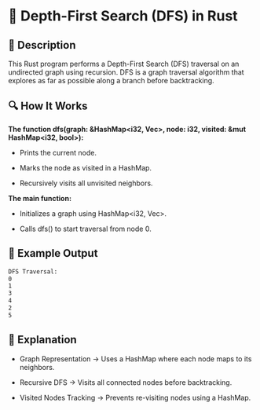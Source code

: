 # 📌 Depth-First Search (DFS) in Rust

## 🚀 Description

This Rust program performs a Depth-First Search (DFS) traversal on an undirected graph using recursion. DFS is a graph traversal algorithm that explores as far as possible along a branch before backtracking.

## 🔍 How It Works

**The function dfs(graph: &HashMap<i32, Vec<i32>>, node: i32, visited: &mut HashMap<i32, bool>):**

- Prints the current node.

- Marks the node as visited in a HashMap.

- Recursively visits all unvisited neighbors.

**The main function:**

- Initializes a graph using HashMap<i32, Vec<i32>>.

- Calls dfs() to start traversal from node 0.

## 🎯 Example Output
```sh
DFS Traversal:
0
1
3
4
2
5
```
## 📂 Explanation

- Graph Representation → Uses a HashMap where each node maps to its neighbors.

- Recursive DFS → Visits all connected nodes before backtracking.

- Visited Nodes Tracking → Prevents re-visiting nodes using a HashMap.
